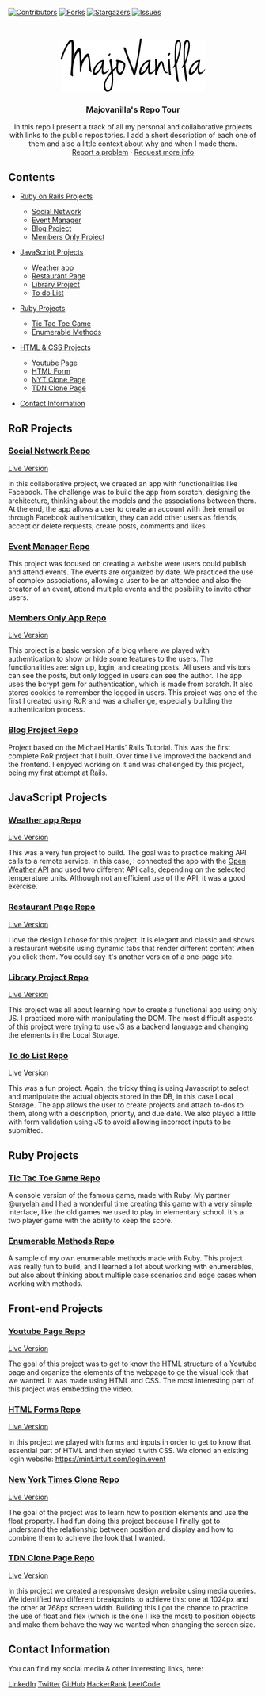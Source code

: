 [![Contributors][contributors-shield]][contributors-url]
[![Forks][forks-shield]][forks-url]
[![Stargazers][stars-shield]][stars-url]
[![Issues][issues-shield]][issues-url]

<br />
<p align="center">
  <a href="https://github.com/majovanilla/personal-projects">
    <img src="img/logo.png" alt="Logo">
  </a>

  <h3 align="center">Majovanilla's Repo Tour</h3>

  <p align="center">
    In this repo I present a track of all my personal and collaborative projects with links to the public repositories.
    I add a short description of each one of them and also a little context about why and when I made them.
    <br />
    <a href="https://github.com/majovanilla/personal-projects/issues">Report a problem</a>
    ·
    <a href="https://github.com/majovanilla/personal-projects/issues">Request more info</a>
  </p>
</p>


## Contents
* [Ruby on Rails Projects](#ror-projects)
  * [Social Network](#social-network-repo)
  * [Event Manager](#event-manager-repo)
  * [Blog Project](#blog-project-repo)
  * [Members Only Project](#members-only-app-repo)
  
* [JavaScript Projects](#js-projects)
  * [Weather app](#weather-app-repo)
  * [Restaurant Page](#restaurant-page-repo)
  * [Library Project](#library-project-repo)
  * [To do List](#to-do-list-repo)

* [Ruby Projects](#ruby-projects)
  * [Tic Tac Toe Game](#tic-tac-toe-game-repo)
  * [Enumerable Methods](#enumerable-methods-repo)
 
* [HTML & CSS Projects](#front-end-projects)
  * [Youtube Page](#youtube-page-repo)
  * [HTML Form](#html-forms-repo)
  * [NYT Clone Page](#new-york-times-clone-repo)
  * [TDN Clone Page](#tdn-clone-page-repo)

* [Contact Information](#contact-information)

## RoR Projects

### [Social Network Repo](https://gitlab.com/majovanilla/social-network/)
[Live Version](https://serene-basin-51287.herokuapp.com/)

In this collaborative project, we created an app with functionalities like Facebook. The challenge was to build the app from scratch, designing the architecture, thinking about the models and the associations between them. At the end, the app allows a user to create an account with their email or through Facebook authentication, they can add other users as friends, accept or delete requests, create posts, comments and likes.

### [Event Manager Repo](https://github.com/majovanilla/event-app)

This project was focused on creating a website were users could publish and attend events. The events are organized by date. We practiced the use of complex associations, allowing a user to be an attendee and also the creator of an event, attend multiple events and the posibility to invite other users.

### [Members Only App Repo](https://github.com/majovanilla/Members-Only)
[Live Version]( https://fierce-waters-99113.herokuapp.com/)

This project is a basic version of a blog where we played with authentication to show or hide some features to the users. The functionalities are: sign up, login, and creating posts. All users and visitors can see the posts, but only logged in users can see the author.
The app uses the bcrypt gem for authentication, which is made from scratch. It also stores cookies to remember the logged in users.
This project was one of the first I created using RoR and was a challenge, especially building the authentication process.

### [Blog Project Repo](https://github.com/majovanilla/static-page)

Project based on the Michael Hartls' Rails Tutorial. This was the first complete RoR project that I built.
Over time I've improved the backend and the frontend. I enjoyed working on it and was challenged by this project, being my first attempt at Rails.

## JavaScript Projects

### [Weather app Repo](https://github.com/majovanilla/weather-app)
[Live Version](https://majovanilla.github.io/weather-app/)

This was a very fun project to build. The goal was to practice making API calls to a remote service. In this case, I connected the app with the [Open Weather API](https://openweathermap.org/api) and used two different API calls, depending on the selected temperature units. Although not an efficient use of the API, it was a good exercise.

### [Restaurant Page Repo](https://github.com/majovanilla/restaurant-page)
[Live Version](https://majovanilla.github.io/restaurant-page/)

I love the design I chose for this project. It is elegant and classic and shows a restaurant website using dynamic tabs that render different content when you click them.
You could say it's another version of a one-page site.

### [Library Project Repo](https://github.com/majovanilla/js-library)
[Live Version](https://majovanilla.github.io/js-library/)

This project was all about learning how to create a functional app using only JS. I practiced more with manipulating the DOM. The most difficult aspects of this project were trying  to use JS as a backend language and changing the elements in the Local Storage.

### [To do List Repo](https://github.com/majovanilla/todo-list)
[Live Version](https://majovanilla.github.io/todo-list/)

This was a fun project. Again, the tricky thing is using Javascript to select and manipulate the actual objects stored in the DB, in this case Local Storage.
The app allows the user to create projects and attach to-dos to them, along with a description, priority, and due date. We also played a little with form validation using JS to avoid allowing incorrect inputs to be submitted.

## Ruby Projects

### [Tic Tac Toe Game Repo](https://github.com/majovanilla/tic-tac-toe-game)

A console version of the famous game, made with Ruby.
My partner @uryelah and I had a wonderful time creating this game with a very simple interface, like the old games we used to play in elementary school.
It's a two player game with the ability to keep the score.

### [Enumerable Methods Repo](https://github.com/majovanilla/enumerable-methods)

A sample of my own enumerable methods made with Ruby.
This project was really fun to build, and I learned a lot about working with enumerables, but also about thinking about multiple case scenarios and edge cases when working with methods.

## Front-end Projects

### [Youtube Page Repo](https://github.com/majovanilla/youtube-page)
[Live Version](https://majovanilla.github.io/youtube-page/)

The goal of this project was to get to know the HTML structure of a Youtube page and organize the elements of the webpage to ge the visual look that we wanted.
It was made using HTML and CSS.
The most interesting part of this project was embedding the video. 

### [HTML Forms Repo](https://github.com/majovanilla/html-forms)
[Live Version](https://majovanilla.github.io/html-forms/)

In this project we played with forms and inputs in order to get to know that essential part of HTML and then styled it with CSS.
We cloned an existing login website: https://mint.intuit.com/login.event

### [New York Times Clone Repo](https://github.com/majovanilla/new-york-times-clone)
[Live Version](https://majovanilla.github.io/new-york-times-clone/)

The goal of the project was to learn how to position elements and use the float property.
I had fun doing this project because I finally got to understand the relationship between position and display and how to combine them to achieve the look that I wanted.

### [TDN Clone Page Repo](https://github.com/majovanilla/responsive-design) 
[Live Version](https://majovanilla.github.io/responsive-design/)

In this project we created a responsive design website using media queries. We identified two different breakpoints to achieve this: one at 1024px and the other at 768px screen width.
Building this I got the chance to practice the use of float and flex (which is the one I like the most) to position objects and make them behave the way we wanted when changing the screen size.



## Contact Information

You can find my social media & other interesting links, here:

[LinkedIn](https://www.linkedin.com/in/majoreyesparroquin/)
[Twitter](https://twitter.com/MajoVanilla)
[GitHub](https://github.com/majovanilla)
[HackerRank](https://www.hackerrank.com/maria_reyes?hr_r=1)
[LeetCode](https://leetcode.com/majovanilla/)

[contributors-shield]: https://img.shields.io/github/contributors/majovanilla/personal-projects.svg?style=flat-square
[contributors-url]: https://github.com/majovanilla/personal-projects/graphs/contributors
[forks-shield]: https://img.shields.io/github/forks/majovanilla/personal-projects.svg?style=flat-square
[forks-url]: https://github.com/majovanilla/personal-projects/network/members
[stars-shield]: https://img.shields.io/github/stars/majovanilla/personal-projects.svg?style=flat-square
[stars-url]: https://github.com/majovanilla/personal-projects/stargazers
[issues-shield]: https://img.shields.io/github/issues/majovanilla/personal-projects.svg?style=flat-square
[issues-url]: https://github.com/majovanilla/personal-projects
[product-screenshot]: img/screenshot.PNG
